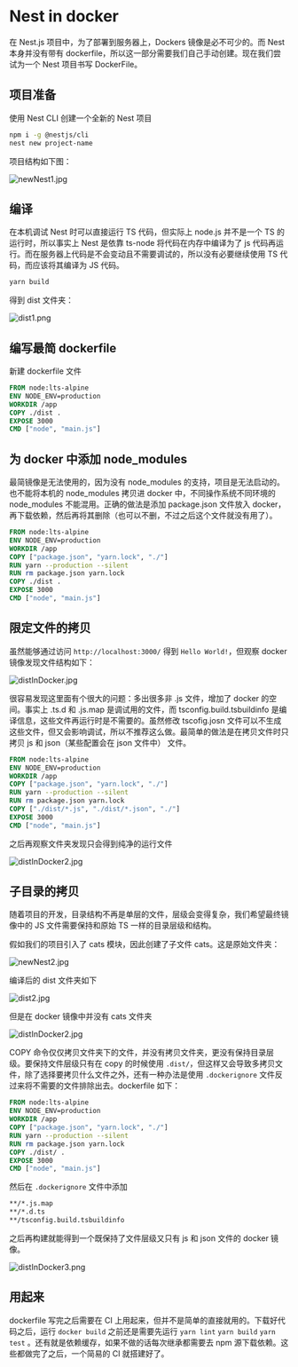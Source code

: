 # Nest in docker

在 Nest.js 项目中，为了部署到服务器上，Dockers 镜像是必不可少的。而 Nest 本身并没有带有 dockerfile，所以这一部分需要我们自己手动创建。现在我们尝试为一个 Nest 项目书写 DockerFile。

## 项目准备

使用 Nest CLI 创建一个全新的 Nest 项目

``` bash
npm i -g @nestjs/cli
nest new project-name
```

项目结构如下图：

![newNest1.jpg](https://p1-juejin.byteimg.com/tos-cn-i-k3u1fbpfcp/2103cc6d5ebf4ff3b8396c39dce8412b~tplv-k3u1fbpfcp-watermark.image)

## 编译

在本机调试 Nest 时可以直接运行 TS 代码，但实际上 node.js 并不是一个 TS 的运行时，所以事实上 Nest 是依靠 ts-node 将代码在内存中编译为了 js 代码再运行。而在服务器上代码是不会变动且不需要调试的，所以没有必要继续使用 TS 代码，而应该将其编译为 JS 代码。

``` bash
yarn build
```

得到 dist 文件夹：

![dist1.png](https://p3-juejin.byteimg.com/tos-cn-i-k3u1fbpfcp/399f495e0f054d089360e31235df4c35~tplv-k3u1fbpfcp-watermark.image)

## 编写最简 dockerfile

新建 dockerfile 文件

``` dockerfile
FROM node:lts-alpine
ENV NODE_ENV=production
WORKDIR /app
COPY ./dist .
EXPOSE 3000
CMD ["node", "main.js"]
```

## 为 docker 中添加 node_modules
最简镜像是无法使用的，因为没有 node_modules 的支持，项目是无法启动的。也不能将本机的 node_modules 拷贝进 docker 中，不同操作系统不同环境的 node_modules 不能混用。正确的做法是添加 package.json 文件放入 docker，再下载依赖，然后再将其删除（也可以不删，不过之后这个文件就没有用了）。

``` dockerfile
FROM node:lts-alpine
ENV NODE_ENV=production
WORKDIR /app
COPY ["package.json", "yarn.lock", "./"]
RUN yarn --production --silent
RUN rm package.json yarn.lock
COPY ./dist .
EXPOSE 3000
CMD ["node", "main.js"]
```

## 限定文件的拷贝

虽然能够通过访问 `http://localhost:3000/` 得到 `Hello World!`，但观察 docker 镜像发现文件结构如下：

![distInDocker.jpg](https://p1-juejin.byteimg.com/tos-cn-i-k3u1fbpfcp/15d24b2920294b278511865f48c61cc6~tplv-k3u1fbpfcp-watermark.image)

很容易发现这里面有个很大的问题：多出很多非 .js 文件，增加了 docker 的空间。事实上 .ts.d 和 .js.map 是调试用的文件，而 tsconfig.build.tsbuildinfo 是编译信息，这些文件再运行时是不需要的。虽然修改 tscofig.josn 文件可以不生成这些文件，但又会影响调试，所以不推荐这么做。最简单的做法是在拷贝文件时只拷贝 js 和 json（某些配置会在 json 文件中） 文件。

``` dockerfile
FROM node:lts-alpine
ENV NODE_ENV=production
WORKDIR /app
COPY ["package.json", "yarn.lock", "./"]
RUN yarn --production --silent
RUN rm package.json yarn.lock
COPY ["./dist/*.js", "./dist/*.json", "./"]
EXPOSE 3000
CMD ["node", "main.js"]
```

之后再观察文件夹发现只会得到纯净的运行文件

![distInDocker2.jpg](https://p1-juejin.byteimg.com/tos-cn-i-k3u1fbpfcp/709ede089fc84a3c9f5f84df74eccc47~tplv-k3u1fbpfcp-watermark.image)

## 子目录的拷贝

随着项目的开发，目录结构不再是单层的文件，层级会变得复杂，我们希望最终镜像中的 JS 文件需要保持和原始 TS 一样的目录层级和结构。

假如我们的项目引入了 cats 模块，因此创建了子文件 cats。这是原始文件夹：

![newNest2.jpg](https://p9-juejin.byteimg.com/tos-cn-i-k3u1fbpfcp/9aae0dd1c83a49d4abe6ff81c1ce94ca~tplv-k3u1fbpfcp-watermark.image)

编译后的 dist 文件夹如下

![dist2.jpg](https://p6-juejin.byteimg.com/tos-cn-i-k3u1fbpfcp/03a7b60d5f634525884a8f208b21e015~tplv-k3u1fbpfcp-watermark.image)

但是在 docker 镜像中并没有 cats 文件夹

![distInDocker2.jpg](https://p1-juejin.byteimg.com/tos-cn-i-k3u1fbpfcp/709ede089fc84a3c9f5f84df74eccc47~tplv-k3u1fbpfcp-watermark.image)

COPY 命令仅仅拷贝文件夹下的文件，并没有拷贝文件夹，更没有保持目录层级。要保持文件层级只有在 copy 的时候使用 `.dist/`，但这样又会导致多拷贝文件，除了选择要拷贝什么文件之外，还有一种办法是使用 `.dockerignore` 文件反过来将不需要的文件排除出去。dockerfile 如下：

``` dockerfile
FROM node:lts-alpine
ENV NODE_ENV=production
WORKDIR /app
COPY ["package.json", "yarn.lock", "./"]
RUN yarn --production --silent
RUN rm package.json yarn.lock
COPY ./dist/ .
EXPOSE 3000
CMD ["node", "main.js"]
```

然后在 `.dockerignore` 文件中添加

``` txt
**/*.js.map
**/*.d.ts
**/tsconfig.build.tsbuildinfo
```
之后再构建就能得到一个既保持了文件层级又只有 js 和 json 文件的 docker 镜像。

![distInDocker3.png](https://p3-juejin.byteimg.com/tos-cn-i-k3u1fbpfcp/a8f4a81011964947958e7e92c979ac5c~tplv-k3u1fbpfcp-watermark.image)

## 用起来

dockerfile 写完之后需要在 CI 上用起来，但并不是简单的直接就用的。下载好代码之后，运行 `docker build` 之前还是需要先运行 `yarn lint` `yarn build` `yarn test` 。还有就是依赖缓存，如果不做的话每次继承都需要去 npm 源下载依赖。这些都做完了之后，一个简易的 CI 就搭建好了。
